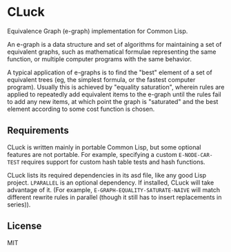 # CLuck

Equivalence Graph (e-graph) implementation for Common Lisp.

An e-graph is a data structure and set of algorithms for maintaining a set of
equivalent graphs, such as mathematical formulae representing the same function, or multiple
computer programs with the same behavior.

A typical application of e-graphs is to find the "best" element of a set of equivalent trees (eg,
the simplest formula, or the fastest computer program). Usually this is achieved by "equality
saturation", wherein rules are applied to repeatedly add equivalent items to the e-graph until the
rules fail to add any new items, at which point the graph is "saturated" and the best element
according to some cost function is chosen.

## Requirements

CLuck is written mainly in portable Common Lisp, but some optional features are not portable. For
example, specifying a custom `E-NODE-CAR-TEST` requires support for custom hash table tests and hash functions.

CLuck lists its required dependencies in its asd file, like any good Lisp project. `LPARALLEL` is an
optional dependency. If installed, CLuck will take advantage of it. (For example,
`E-GRAPH-EQUALITY-SATURATE-NAIVE` will match different rewrite rules in parallel (though it still
has to insert replacements in series)).

## License

MIT
